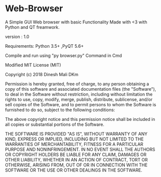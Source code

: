 # Web-Browser
A Simple GUI Web browser with basic Functionality 
Made with <3 with Python and QT freamwork.

version : 1.0

Requirements: Python 3.5+ ,PyQT 5.6+ 


Compile and run using "py browser.py" Command in Cmd


Modified MIT License (MIT)

Copyright (c) 2018 Dinesh Mali DKm

Permission is hereby granted, free of charge, to any person obtaining a copy of this software and associated documentation files (the "Software"), to deal in the Software without restriction, including without limitation the rights to use, copy, modify, merge, publish, distribute, sublicense, and/or sell copies of the Software, and to permit persons to whom the Software is furnished to do so, subject to the following conditions:

The above copyright notice and this permission notice shall be included in all copies or substantial portions of the Software.

THE SOFTWARE IS PROVIDED "AS IS", WITHOUT WARRANTY OF ANY KIND, EXPRESS OR IMPLIED, INCLUDING BUT NOT LIMITED TO THE WARRANTIES OF MERCHANTABILITY, FITNESS FOR A PARTICULAR PURPOSE AND NONINFRINGEMENT. IN NO EVENT SHALL THE AUTHORS OR COPYRIGHT HOLDERS BE LIABLE FOR ANY CLAIM, DAMAGES OR OTHER LIABILITY, WHETHER IN AN ACTION OF CONTRACT, TORT OR OTHERWISE, ARISING FROM, OUT OF OR IN CONNECTION WITH THE SOFTWARE OR THE USE OR OTHER DEALINGS IN THE SOFTWARE.
